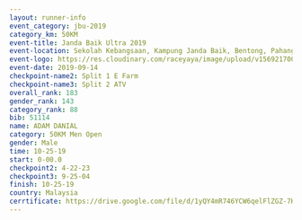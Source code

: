 ```yaml
---
layout: runner-info 
event_category: jbu-2019 
category_km: 50KM 
event-title: Janda Baik Ultra 2019
event-location: Sekolah Kebangsaan, Kampung Janda Baik, Bentong, Pahang, Malaysia 
event-logo: https://res.cloudinary.com/raceyaya/image/upload/v1569217009/logo/janda-baik_vch1pc.jpg 
event-date: 2019-09-14 
checkpoint-name2: Split 1 E Farm 
checkpoint-name3: Split 2 ATV 
overall_rank: 183
gender_rank: 143
category_rank: 88
bib: 51114
name: ADAM DANIAL
category: 50KM Men Open
gender: Male
time: 10-25-19
start: 0-00.0
checkpoint2: 4-22-23
checkpoint3: 9-25-04
finish: 10-25-19
country: Malaysia
cerrtificate: https://drive.google.com/file/d/1yQY4mR746YCW6qelFlZGZ-7HswTln1Ub/view?usp=sharing
---
```

